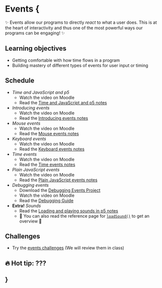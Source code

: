 # Events {

✨ Events allow our programs to directly *react* to what a user does. This is at the heart of interactivity and thus one of the most powerful ways our programs can be engaging! ✨

## Learning objectives

- Getting comfortable with how time flows in a program
- Building mastery of different types of events for user input or timing

## Schedule

- *Time and JavaScript and p5*
    - Watch the video on Moodle
    - Read the [Time and JavaScript and p5 notes](./time-and-javascript-and-p5.md)
- *Introducing events*
    - Watch the video on Moodle
    - Read the [Introducing events notes](./introducing-events.md)
- *Mouse events*
    - Watch the video on Moodle
    - Read the [Mouse events notes](./mouse-events.md)
- *Keyboard events*
    - Watch the video on Moodle
    - Read the [Keyboard events notes](./keyboard-events.md)
- *Time events*
    - Watch the video on Moodle
    - Read the [Time events notes](./time-events.md)
- *Plain JavaScript events*
    - Watch the video on Moodle
    - Read the [Plain JavaScript events notes](./plain-javascript-events.md)
- *Debugging events*
    - Download the [Debugging Events Project](MISSING_LINK)
    - Watch the video on Moodle
    - Read the [Debugging Guide](../../guides/debugging-guide.md)
- **Extra!** *Sounds*
    - Read the [Loading and playing sounds in p5 notes](../extras/sounds.md)
    - 📖 You can also read the reference page for [`loadSound()`](https://p5js.org/reference/p5/loadSound/) to get an overview 📖

## Challenges

- Try the [events challenges](MISSING_LINK) (We will review them in class)

## 🔥 Hot tip: ???

## }